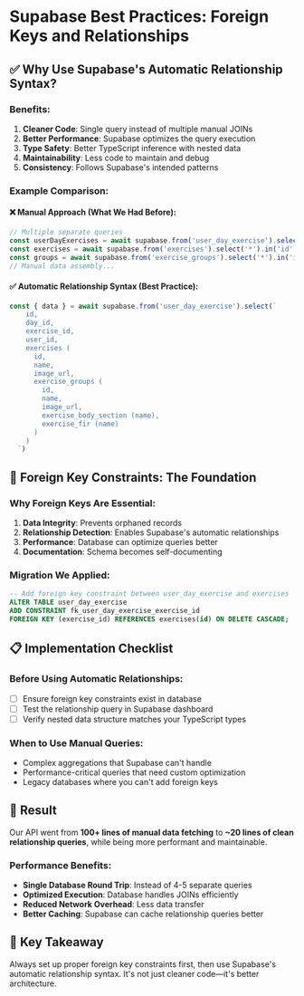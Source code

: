 # Supabase Best Practices: Foreign Keys and Relationships

## ✅ **Why Use Supabase's Automatic Relationship Syntax?**

### **Benefits:**

1. **Cleaner Code**: Single query instead of multiple manual JOINs
2. **Better Performance**: Supabase optimizes the query execution
3. **Type Safety**: Better TypeScript inference with nested data
4. **Maintainability**: Less code to maintain and debug
5. **Consistency**: Follows Supabase's intended patterns

### **Example Comparison:**

#### ❌ **Manual Approach (What We Had Before):**

```typescript
// Multiple separate queries
const userDayExercises = await supabase.from('user_day_exercise').select('*')
const exercises = await supabase.from('exercises').select('*').in('id', exerciseIds)
const groups = await supabase.from('exercise_groups').select('*').in('id', groupIds)
// Manual data assembly...
```

#### ✅ **Automatic Relationship Syntax (Best Practice):**

```typescript
const { data } = await supabase.from('user_day_exercise').select(`
    id,
    day_id,
    exercise_id,
    user_id,
    exercises (
      id,
      name,
      image_url,
      exercise_groups (
        id,
        name,
        image_url,
        exercise_body_section (name),
        exercise_fir (name)
      )
    )
  `)
```

## 🔑 **Foreign Key Constraints: The Foundation**

### **Why Foreign Keys Are Essential:**

1. **Data Integrity**: Prevents orphaned records
2. **Relationship Detection**: Enables Supabase's automatic relationships
3. **Performance**: Database can optimize queries better
4. **Documentation**: Schema becomes self-documenting

### **Migration We Applied:**

```sql
-- Add foreign key constraint between user_day_exercise and exercises
ALTER TABLE user_day_exercise
ADD CONSTRAINT fk_user_day_exercise_exercise_id
FOREIGN KEY (exercise_id) REFERENCES exercises(id) ON DELETE CASCADE;
```

## 📋 **Implementation Checklist**

### **Before Using Automatic Relationships:**

- [ ] Ensure foreign key constraints exist in database
- [ ] Test the relationship query in Supabase dashboard
- [ ] Verify nested data structure matches your TypeScript types

### **When to Use Manual Queries:**

- Complex aggregations that Supabase can't handle
- Performance-critical queries that need custom optimization
- Legacy databases where you can't add foreign keys

## 🎯 **Result**

Our API went from **100+ lines of manual data fetching** to **~20 lines of clean relationship queries**, while being more performant and maintainable.

### **Performance Benefits:**

- **Single Database Round Trip**: Instead of 4-5 separate queries
- **Optimized Execution**: Database handles JOINs efficiently
- **Reduced Network Overhead**: Less data transfer
- **Better Caching**: Supabase can cache relationship queries better

## 🔧 **Key Takeaway**

Always set up proper foreign key constraints first, then use Supabase's automatic relationship syntax. It's not just cleaner code—it's better architecture.
